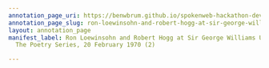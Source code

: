 ```yaml
---
annotation_page_uri: https://benwbrum.github.io/spokenweb-hackathon-development-noterms/annotations/ron-loewinsohn-and-robert-hogg-at-sir-george-williams-university-the-poetry-series-20-february-1970-2--canvas-1-end.json
annotation_page_slug: ron-loewinsohn-and-robert-hogg-at-sir-george-williams-university-the-poetry-series-20-february-1970-2--canvas-1-end
layout: annotation_page
manifest_label: Ron Loewinsohn and Robert Hogg at Sir George Williams University,
  The Poetry Series, 20 February 1970 (2)

---
```

